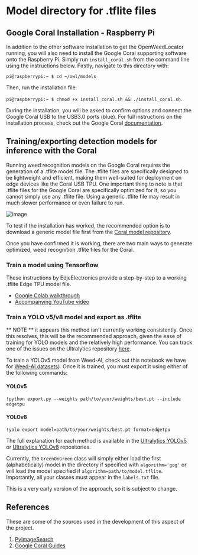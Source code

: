 # Model directory for .tflite files

## Google Coral Installation - Raspberry Pi
In addition to the other software installation to get the OpenWeedLocator running, you will also need to install the Google Coral supporting software onto the Raspberry Pi. Simply run `install_coral.sh` from the command line using the instructions below. Firstly, navigate to this directory with:

`pi@raspberrypi:~ $ cd ~/owl/models`

Then, run the installation file:

`pi@raspberrypi:~ $ chmod +x install_coral.sh && ./install_coral.sh`.

During the installation, you will be asked to confirm options and connect the Google Coral USB to the USB3.0 ports (blue). For full instructions on the installation process, check out the Google Coral [documentation](https://coral.ai/docs/accelerator/get-started/).

## Training/exporting detection models for inference with the Coral
Running weed recognition models on the Google Coral requires the generation of a .tflite model file. The .tflite files are specifically designed to be lightweight and efficient, making them well-suited for deployment on edge devices like the Coral USB TPU. One important thing to note is that .tflite files for the Google Coral are specifically optimized for it, so you cannot simply use any .tflite file. Using a generic .tflite file may result in much slower performance or even failure to run.

![image](https://user-images.githubusercontent.com/51358498/226113545-9b642d75-f611-4ff5-a613-5e684822e619.png)

To test if the installation has worked, the recommended option is to download a generic model file first from the [Coral model repository](https://coral.ai/models/object-detection/).

Once you have confirmed it is working, there are two main ways to generate optimized, weed recognition .tflite files for the Coral. 

### Train a model using Tensorflow
These instructions by EdjeElectronics provide a step-by-step to a working .tflite Edge TPU model file. 
* [Google Colab walkthrough](https://colab.research.google.com/github/EdjeElectronics/TensorFlow-Lite-Object-Detection-on-Android-and-Raspberry-Pi/blob/master/Train_TFLite2_Object_Detction_Model.ipynb)
* [Accompanying YouTube video](https://www.youtube.com/watch?v=XZ7FYAMCc4M&ab_channel=EdjeElectronics)

### Train a YOLO v5/v8 model and export as .tflite 
** NOTE ** it appears this method isn't currently working consistently. Once this resolves, this will be the recommended approach, given the ease of training for YOLO models and the relatively high performance. You can track one of the issues on the Ultralytics repository [here](https://github.com/ultralytics/ultralytics/issues/1185).

To train a YOLOv5 model from Weed-AI, check out this notebook we have for [Weed-AI datasets](https://colab.research.google.com/github/Weed-AI/Weed-AI/blob/master/weed_ai_yolov5.ipynb)). Once it is trained, you must export it using either of the following commands:

#### YOLOv5
`!python export.py --weights path/to/your/weights/best.pt --include edgetpu`
#### YOLOv8
`!yolo export model=path/to/your/weights/best.pt format=edgetpu`

The full explanation for each method is available in the [Ultralytics YOLOv5](https://github.com/ultralytics/yolov5)
or [Ultralytics YOLOv8](https://github.com/ultralytics/ultralytics) repositories.

Currently, the `GreenOnGreen` class will simply either load the first (alphabetically) model in the directory if specified with
`algorithm='gog'` or will load the model specified if `algorithm=path/to/model.tflite`. Importantly, all your classes must
appear in the `labels.txt` file.

This is a very early version of the approach, so it is subject to change.

## References
These are some of the sources used in the development of this aspect of the project.

1. [PyImageSearch](https://pyimagesearch.com/2019/05/13/object-detection-and-image-classification-with-google-coral-usb-accelerator/)
2. [Google Coral Guides](https://coral.ai/docs/accelerator/get-started/)
